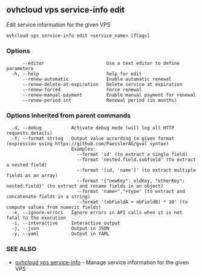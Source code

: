 ## ovhcloud vps service-info edit

Edit service information for the given VPS

```
ovhcloud vps service-info edit <service_name> [flags]
```

### Options

```
      --editor                       Use a text editor to define parameters
  -h, --help                         help for edit
      --renew-automatic              Enable automatic renewal
      --renew-delete-at-expiration   Delete service at expiration
      --renew-forced                 Force renewal
      --renew-manual-payment         Enable manual payment for renewal
      --renew-period int             Renewal period (in months)
```

### Options inherited from parent commands

```
  -d, --debug           Activate debug mode (will log all HTTP requests details)
  -f, --format string   Output value according to given format (expression using https://github.com/PaesslerAG/gval syntax)
                        Examples:
                          --format 'id' (to extract a single field)
                          --format 'nested.field.subfield' (to extract a nested field)
                          --format '[id, 'name']' (to extract multiple fields as an array)
                          --format '{"newKey": oldKey, "otherKey": nested.field}' (to extract and rename fields in an object)
                          --format 'name+","+type' (to extract and concatenate fields in a string)
                          --format '(nbFieldA + nbFieldB) * 10' (to compute values from numeric fields)
  -e, --ignore-errors   Ignore errors in API calls when it is not fatal to the execution
  -i, --interactive     Interactive output
  -j, --json            Output in JSON
  -y, --yaml            Output in YAML
```

### SEE ALSO

* [ovhcloud vps service-info](ovhcloud_vps_service-info.md)	 - Manage service information for the given VPS

